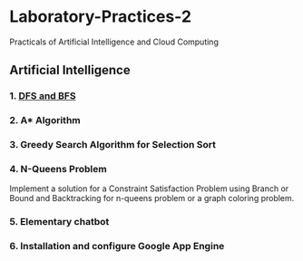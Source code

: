 # Laboratory-Practices-2
Practicals of Artificial Intelligence and Cloud Computing

## Artificial Intelligence
### 1. [DFS and BFS](https://github.com/SagarSharma1702/Laboratory-Practices-2/blob/main/DFS_%26_BFS.ipynb)
### 2. A* Algorithm
### 3. Greedy Search Algorithm for Selection Sort
### 4. N-Queens Problem  
Implement a solution for a Constraint Satisfaction Problem using Branch or Bound and Backtracking for n-queens problem or a graph coloring problem.
### 5. Elementary chatbot
### 6. Installation and configure Google App Engine
